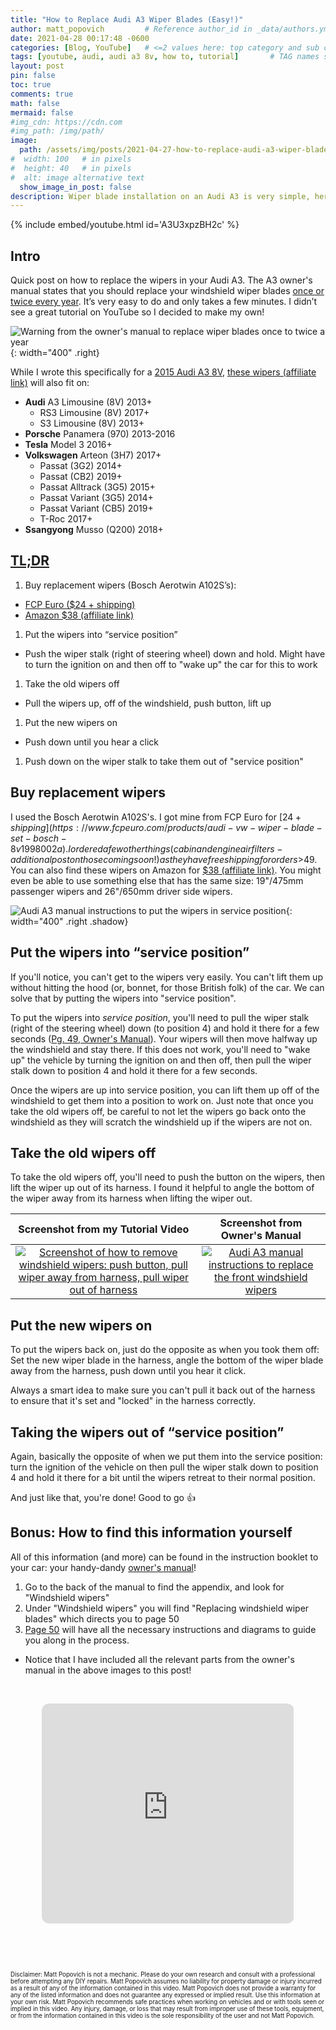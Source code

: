 ```yaml
---
title: "How to Replace Audi A3 Wiper Blades (Easy!)"
author: matt_popovich         # Reference author_id in _data/authors.yml
date: 2021-04-28 00:17:48 -0600
categories: [Blog, YouTube]   # <=2 values here: top category and sub category
tags: [youtube, audi, audi a3 8v, how to, tutorial]       # TAG names should always be lowercase
layout: post
pin: false
toc: true
comments: true
math: false
mermaid: false
#img_cdn: https://cdn.com
#img_path: /img/path/
image:
  path: /assets/img/posts/2021-04-27-how-to-replace-audi-a3-wiper-blades-easy/replace-audi-a3-wiper-blades-thumbnail.jpg
#  width: 100   # in pixels
#  height: 40   # in pixels
#  alt: image alternative text
  show_image_in_post: false
description: Wiper blade installation on an Audi A3 is very simple, here's how!
---
```


{% include embed/youtube.html id='A3U3xpzBH2c' %}

## Intro
Quick post on how to replace the wipers in your Audi A3. The A3 owner's manual states that you should replace your windshield wiper blades [once or twice every year](https://ownersmanuals2.com/audi/a3-sedan-s3-sedan-2015-owners-manual-71870/page-52). It’s very easy to do and only takes a few minutes. I didn’t see a great tutorial on YouTube so I decided to make my own!

![Warning from the owner's manual to replace wiper blades once to twice a year](/assets/img/posts/2021-04-27-how-to-replace-audi-a3-wiper-blades-easy/wiper-blade-replacement-interval.png){: width="400" .right}

While I wrote this specifically for a [2015 Audi A3 8V](https://en.wikipedia.org/wiki/Audi_A3#Third_generation_(Typ_8V;_2013)), [these wipers (affiliate link)](https://amzn.to/3PfCE6p) will also fit on:

* **Audi** A3 Limousine (8V) 2013+
  - RS3 Limousine (8V) 2017+
  - S3 Limousine (8V) 2013+
* **Porsche** Panamera (970) 2013-2016
* **Tesla** Model 3 2016+
* **Volkswagen** Arteon (3H7) 2017+
  - Passat (3G2) 2014+
  - Passat (CB2) 2019+
  - Passat Alltrack (3G5) 2015+
  - Passat Variant (3G5) 2014+
  - Passat Variant (CB5) 2019+
  - T-Roc 2017+
* **Ssangyong** Musso (Q200) 2018+

## [TL;DR](https://www.merriam-webster.com/dictionary/TL%3BDR)
1. Buy replacement wipers (Bosch Aerotwin A102S’s):
  - [FCP Euro ($24 + shipping)](https://www.fcpeuro.com/products/audi-vw-wiper-blade-set-bosch-8v1998002a)
  - [Amazon $38 (affiliate link)](https://amzn.to/3PfCE6p)
1. Put the wipers into “service position”
  - Push the wiper stalk (right of steering wheel) down and hold. Might have to turn the ignition on and then off to "wake up" the car for this to work
1. Take the old wipers off
  - Pull the wipers up, off of the windshield, push button, lift up
1. Put the new wipers on
  - Push down until you hear a click
1. Push down on the wiper stalk to take them out of "service position"

## Buy replacement wipers
I used the Bosch Aerotwin A102S's. I got mine from FCP Euro for [$24 + shipping](https://www.fcpeuro.com/products/audi-vw-wiper-blade-set-bosch-8v1998002a). I ordered a few other things (cabin and engine air filters - additional post on those coming soon!) as they have free shipping for orders >$49. You can also find these wipers on Amazon for [$38 (affiliate link)](https://amzn.to/3PfCE6p). You might even be able to use something else that has the same size: 19"/475mm passenger wipers and 26"/650mm driver side wipers.

![Audi A3 manual instructions to put the wipers in service position](/assets/img/posts/2021-04-27-how-to-replace-audi-a3-wiper-blades-easy/windshield-wiper-service-position.jpg){: width="400" .right .shadow}

## Put the wipers into “service position”
If you'll notice, you can't get to the wipers very easily. You can't lift them up without hitting the hood (or, bonnet, for those British folk) of the car. We can solve that by putting the wipers into "service position".

To put the wipers into _service position_, you'll need to pull the wiper stalk (right of the steering wheel) down (to position 4) and hold it there for a few seconds ([Pg. 49, Owner's Manual](https://ownersmanuals2.com/audi/a3-sedan-s3-sedan-2015-owners-manual-71870/page-51)). Your wipers will then move halfway up the windshield and stay there. If this does not work, you'll need to "wake up" the vehicle by turning the ignition on and then off, then pull the wiper stalk down to position 4 and hold it there for a few seconds.

Once the wipers are up into service position, you can lift them up off of the windshield to get them into a position to work on. Just note that once you take the old wipers off, be careful to not let the wipers go back onto the windshield as they will scratch the windshield up if the wipers are not on.

## Take the old wipers off
To take the old wipers off, you'll need to push the button on the wipers, then lift the wiper up out of its harness. I found it helpful to angle the bottom of the wiper away from its harness when lifting the wiper out.

Screenshot from my Tutorial Video | Screenshot from Owner's Manual |
:--------------------------------:|:------------------------------:
[![Screenshot of how to remove windshield wipers: push button, pull wiper away from harness, pull wiper out of harness](/assets/img/posts/2021-04-27-how-to-replace-audi-a3-wiper-blades-easy/wiper-blade-removal-crop.jpg)](https://youtu.be/A3U3xpzBH2c?t=102) | [![Audi A3 manual instructions to replace the front windshield wipers](/assets/img/posts/2021-04-27-how-to-replace-audi-a3-wiper-blades-easy/replace-wiper-blades.jpg)](https://ownersmanuals2.com/audi/a3-sedan-s3-sedan-2015-owners-manual-71870/page-52)


## Put the new wipers on
To put the wipers back on, just do the opposite as when you took them off: Set the new wiper blade in the harness, angle the bottom of the wiper blade away from the harness, push down until you hear it click.

Always a smart idea to make sure you can't pull it back out of the harness to ensure that it's set and "locked" in the harness correctly.

## Taking the wipers out of “service position”
Again, basically the opposite of when we put them into the service position: turn the ignition of the vehicle on then pull the wiper stalk down to position 4 and hold it there for a bit until the wipers retreat to their normal position.

And just like that, you're done! Good to go 👍

## Bonus: How to find this information yourself
All of this information (and more) can be found in the instruction booklet to your car: your handy-dandy [owner's manual](https://ownersmanuals2.com/audi/a3-sedan-s3-sedan-2015-owners-manual-71870)!
1. Go to the back of the manual to find the appendix, and look for "Windshield wipers"
1. Under "Windshield wipers" you will find "Replacing windshield wiper blades" which directs you to page 50
1. [Page 50](https://ownersmanuals2.com/audi/a3-sedan-s3-sedan-2015-owners-manual-71870/page-52) will have all the necessary instructions and diagrams to guide you along in the process.
  - Notice that I have included all the relevant parts from the owner's manual in the above images to this post!

&nbsp;

<div style="text-align:center">
<iframe style="border-radius:12px"
src="https://open.spotify.com/embed/track/3A7rbZ9N3CFzSrphOazU2y?utm_source=generator"
width="80%" height="352" frameBorder="0" allowfullscreen=""
allow="autoplay; clipboard-write; encrypted-media; fullscreen; picture-in-picture"
loading="lazy">
</iframe>
</div>

&nbsp;

&nbsp;

<small><small>
Disclaimer:
Matt Popovich is not a mechanic. Please do your own research and consult with a professional before attempting any DIY repairs. Matt Popovich assumes no liability for property damage or injury incurred as a result of any of the information contained in this video. Matt Popovich does not provide a warranty for any of the listed information and does not guarantee any expressed or implied result. Use this information at your own risk. Matt Popovich recommends safe practices when working on vehicles and or with tools seen or implied in this video. Any injury, damage, or loss that may result from improper use of these tools, equipment, or from the information contained in this video is the sole responsibility of the user and not Matt Popovich.
</small></small>
